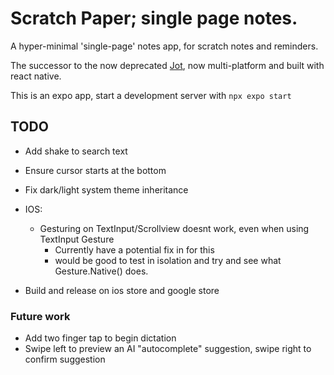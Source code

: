 # Scratch Paper; single page notes.
A hyper-minimal 'single-page' notes app, for scratch notes and reminders.

The successor to the now deprecated [Jot](https://github.com/Gamemackerel/Jot.), now multi-platform and built with react native.

This is an expo app, start a development server with `npx expo start`

## TODO
* Add shake to search text
* Ensure cursor starts at the bottom
* Fix dark/light system theme inheritance

* IOS:
    * Gesturing on TextInput/Scrollview doesnt work, even when using TextInput Gesture
        * Currently have a potential fix in for this
        * would be good to test in isolation and try and see what Gesture.Native() does.
     
* Build and release on ios store and google store

### Future work
* Add two finger tap to begin dictation
* Swipe left to preview an AI "autocomplete" suggestion, swipe right to confirm suggestion
